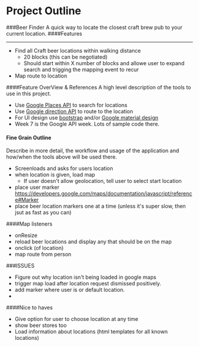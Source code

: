 Project Outline
===============
###Beer Finder
A quick way to locate the closest craft brew pub to your current location.
####Features
___ 
- Find all Craft beer locations within walking distance
  - 20 blocks (this can be negotiated)
  - Should start within X number of blocks and allowe user to expand search and
  trigging the mapping event to recur
- Map route to location

####Feature OverView & References
A high level description of the tools to use in this project.
- Use [Google Places API][1] to search for locations
- Use [Google direction API][2] to route to the location
- For UI design use [bootstrap][3] and/or [Google material design][4] 
- Week 7 is the Google API week.  Lots of sample code there.

#### Fine Grain Outline
Describe in more detail, the workflow and usage of the application and how/when
the tools above will be used there.
- Screenloads and asks for users location
- when location is given, load map
  - If user doesn't allow geolocation, tell user to select start location
- place user marker https://developers.google.com/maps/documentation/javascript/reference#Marker    
- place beer location markers one at a time (unless it's super slow, then jsut
as fast as you can)


####Map listeners
- onResize
 - reload beer locations and display any that should be on the map
- onclick (of location)
 -  map route from person

###ISSUES
- Figure out why location isn't being loaded in google maps
- trigger map load after location request dismissed positively.
- add marker where user is or default location.
-  

####Nice to haves
- Give option for user to choose location at any time
- show beer stores too
- Load information about locations (html templates for all known locations)

[1]:https://developers.google.com/places/documentation/
[2]:https://developers.google.com/maps/documentation/directions/
[3]:http://getbootstrap.com/customize/
[4]:http://www.google.com/design/spec/material-design/introduction.html#